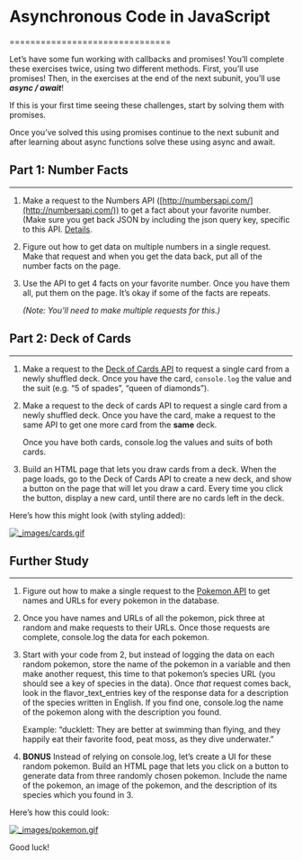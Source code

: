 # Asynchronous Code in JavaScript

===============================

Let’s have some fun working with callbacks and promises! You’ll complete these exercises twice, using two different methods. First, you’ll use promises! Then, in the exercises at the end of the next subunit, you’ll use **_async / await_**!

If this is your first time seeing these challenges, start by solving them with promises.

Once you’ve solved this using promises continue to the next subunit and after learning about async functions solve these using async and await.

## Part 1: Number Facts

---

1.  Make a request to the Numbers API ([http://numbersapi.com/](http://numbersapi.com/)) to get a fact about your favorite number. (Make sure you get back JSON by including the json query key, specific to this API. [Details](http://numbersapi.com/#json).
2.  Figure out how to get data on multiple numbers in a single request. Make that request and when you get the data back, put all of the number facts on the page.
3.  Use the API to get 4 facts on your favorite number. Once you have them all, put them on the page. It’s okay if some of the facts are repeats.

    _(Note: You’ll need to make multiple requests for this.)_

## Part 2: Deck of Cards

---

1.  Make a request to the [Deck of Cards API](http://deckofcardsapi.com/) to request a single card from a newly shuffled deck. Once you have the card, `console.log` the value and the suit (e.g. “5 of spades”, “queen of diamonds”).

2.  Make a request to the deck of cards API to request a single card from a newly shuffled deck. Once you have the card, make a request to the same API to get one more card from the **same** deck.

    Once you have both cards, console.log the values and suits of both cards.

3.  Build an HTML page that lets you draw cards from a deck. When the page loads, go to the Deck of Cards API to create a new deck, and show a button on the page that will let you draw a card. Every time you click the button, display a new card, until there are no cards left in the deck.

Here’s how this might look (with styling added):

[![_images/cards.gif](_images/cards.gif)](assets/img/cards.gif)

## Further Study

---

1.  Figure out how to make a single request to the [Pokemon API](https://pokeapi.co/) to get names and URLs for every pokemon in the database.
2.  Once you have names and URLs of all the pokemon, pick three at random and make requests to their URLs. Once those requests are complete, console.log the data for each pokemon.
3.  Start with your code from 2, but instead of logging the data on each random pokemon, store the name of the pokemon in a variable and then make another request, this time to that pokemon’s species URL (you should see a key of species in the data). Once _that_ request comes back, look in the flavor_text_entries key of the response data for a description of the species written in English. If you find one, console.log the name of the pokemon along with the description you found.

    Example: “ducklett: They are better at swimming than flying, and they happily eat their favorite food, peat moss, as they dive underwater.”

4.  **BONUS** Instead of relying on console.log, let’s create a UI for these random pokemon. Build an HTML page that lets you click on a button to generate data from three randomly chosen pokemon. Include the name of the pokemon, an image of the pokemon, and the description of its species which you found in 3.

Here’s how this could look:

[![_images/pokemon.gif](_images/pokemon.gif)](_images/pokemon.gif)

Good luck!
